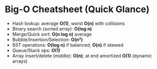 # Big-O Cheatsheet (Quick Glance)

- Hash lookup: average **O(1)**, worst **O(n)** with collisions
- Binary search (sorted array): **O(log n)**
- Merge/Quick sort: **O(n log n)** average
- Bubble/Insertion/Selection: **O(n²)**
- BST operations: **O(log n)** if balanced; **O(n)** if skewed
- Queue/Stack ops: **O(1)**
- Array insert/delete (middle): **O(n)**; at end amortized **O(1)** (dynamic arrays)
